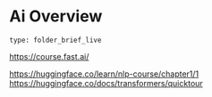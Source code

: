 # Ai Overview
 
```ccard
type: folder_brief_live
```
 

https://course.fast.ai/

https://huggingface.co/learn/nlp-course/chapter1/1
https://huggingface.co/docs/transformers/quicktour